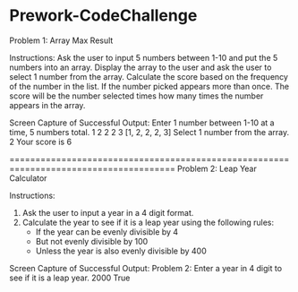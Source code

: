 # Prework-CodeChallenge

Problem 1: Array Max Result

Instructions:
Ask the user to input 5 numbers between 1-10 and put the 5 numbers into an array.
Display the array to the user and ask the user to select 1 number from the array.
Calculate the score based on the frequency of the number in the list. If the number picked appears more than once. The score will be the number selected times how many times the number appears in the array.

Screen Capture of Successful Output:
Enter 1 number between 1-10 at a time, 5 numbers total.
1
2
2
2
3
[1, 2, 2, 2, 3]
Select 1 number from the array.
2
Your score is 6

======================================================================================
Problem 2: Leap Year Calculator

Instructions:
1) Ask the user to input a year in a 4 digit format.
2) Calculate the year to see if it is a leap year using the following rules:
   - If the year can be evenly divisible by 4
   - But not evenly divisible by 100
   - Unless the year is also evenly divisible by 400

Screen Capture of Successful Output:
Problem 2: Enter a year in 4 digit to see if it is a leap year.
2000
True